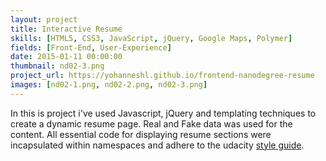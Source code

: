 ```yaml
---
layout: project
title: Interactive Resume
skills: [HTML5, CSS3, JavaScript, jQuery, Google Maps, Polymer]
fields: [Front-End, User-Experience]
date: 2015-01-11 00:00:00
thumbnail: nd02-3.png
project_url: https://yohanneshl.github.io/frontend-nanodegree-resume
images: [nd02-1.png, nd02-2.png, nd02-3.png]
---
```


In this is project i've used Javascript, jQuery and templating techniques to create a dynamic resume page. Real and Fake data was used for the content. All essential code for displaying resume sections were incapsulated within namespaces and adhere to the udacity [style guide](https://udacity.github.io/frontend-nanodegree-styleguide/).

